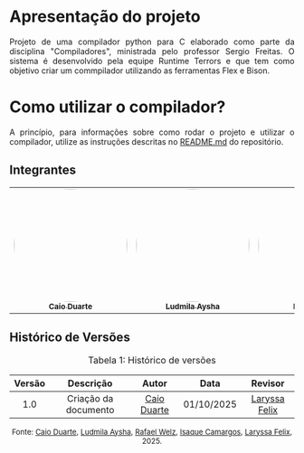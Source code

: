 
# Apresentação do projeto

<div style="text-align: justify;">
<p>
Projeto de uma compilador python para C elaborado como parte da disciplina "Compiladores", ministrada pelo professor Sergio Freitas. O sistema é desenvolvido pela equipe Runtime Terrors e que tem como objetivo criar um commpilador utilizando as ferramentas Flex e Bison.
</p>
</div>

# Como utilizar o compilador?

<div style="text-align: justify;">
<p>
A princípio, para informações sobre como rodar o projeto e utilizar o compilador, utilize as instruções descritas no <a href="https://github.com/CaioDuart3/G2_compiladore">README.md</a> do repositório.
</p>

</div>

## Integrantes

<table>

<tr>
   <td align="center"><a href="https://github.com/caioduart3"><img style="border-radius: 60%;" src="https://avatars.githubusercontent.com/u/134105981?v=4" width="200px;" alt=""/><br /><sub><b>Caio Duarte</b></sub></a><br />
    <td align="center"><a href="https://github.com/ludmilaaysha"><img style="border-radius: 60%;" src="https://avatars.githubusercontent.com/u/91512745?v=4" width="200px;" alt=""/><br /><sub><b>Ludmila Aysha</b></sub></a><br />
    <td align="center"><a href="https://github.com/RafaelSchadt"><img style="border-radius: 60%;" src="https://avatars.githubusercontent.com/u/179030119?" width="200px;" alt=""/><br /><sub><b>Rafael Welz</b></sub></a><br />
    <td align="center"><a href="https://github.com/isaqzin"><img style="border-radius: 60%;" src="https://avatars.githubusercontent.com/u/145882190?v=4" width="200px;" alt=""/><br /><sub><b>Isaque Camargos</b></sub></a><br />
    <td align="center"><a href="https://github.com/felixlaryssa"><img style="border-radius: 60%;" src="https://avatars.githubusercontent.com/u/143897458?v=4" width="200px;" alt=""/><br /><sub><b>Laryssa Felix</b></sub></a><br />
</tr>

</table>


## Histórico de Versões 
<font size="3"><p style="text-align: center">Tabela 1: Histórico de versões</p></font>

| Versão |Descrição     |Autor                                       |Data    |Revisor|
|:-:     | :-:          | :-:                                        | :-:        |:-:|
|1.0     | Criação da documento | [Caio Duarte](https://github.com/caioduart3)   | 01/10/2025 | [Laryssa Felix](https://github.com/felixlaryssa)|

<font size="2">
  <p style="text-align: center">
    Fonte: 
    <a href="https://github.com/caioduart3">Caio Duarte</a>, 
    <a href="https://github.com/ludmilaaysha">Ludmila Aysha</a>, 
    <a href="https://github.com/RafaelSchadt">Rafael Welz</a>, 
    <a href="https://github.com/isaqzin">Isaque Camargos</a>, 
    <a href="https://github.com/felixlaryssa">Laryssa Felix</a>, 2025.
  </p>
</font>
